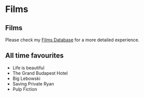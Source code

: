 # Films

## Films

Please check my [Films Database](https://www.notion.so/ee6245f620944132b3809f4d33cfb50d?v=6cb7952f6cc64efd8eede0382214977b) for a more detailed experience.

## All time favourites

* Life is beautiful
* The Grand Budapest Hotel
* Big Lebowski
* Saving Private Ryan
* Pulp Fiction
